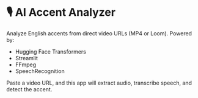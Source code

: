 # 🎙️ AI Accent Analyzer

Analyze English accents from direct video URLs (MP4 or Loom). Powered by:
- Hugging Face Transformers
- Streamlit
- FFmpeg
- SpeechRecognition

Paste a video URL, and this app will extract audio, transcribe speech, and detect the accent. 
